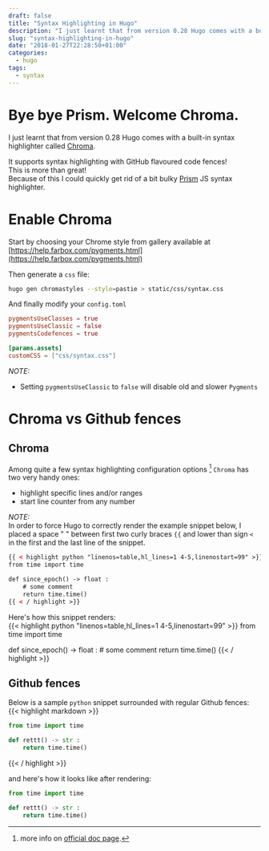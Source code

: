 ```yaml
---
draft: false
title: "Syntax Highlighting in Hugo"
description: "I just learnt that from version 0.28 Hugo comes with a built-in syntax highlighter called Chroma"
slug: "syntax-highlighting-in-hugo"
date: "2018-01-27T22:28:50+01:00"
categories:
  - hugo
tags:
  - syntax
---
```

# Bye bye Prism. Welcome Chroma.

I just learnt that from version 0.28 Hugo comes with a built-in syntax 
highlighter called [Chroma](https://gohugo.io/content-management/syntax-highlighting/).

It supports syntax highlighting with GitHub flavoured code fences!  
This is more than great!  
Because of this I could quickly get rid of a bit bulky [Prism](http://prismjs.com/) JS syntax highlighter.


# Enable Chroma

Start by choosing your Chrome style from gallery available at [https://help.farbox.com/pygments.html](https://help.farbox.com/pygments.html)  

Then generate a `css` file:
```bash
hugo gen chromastyles --style=pastie > static/css/syntax.css
```

And finally modify your `config.toml`

```toml
pygmentsUseClasses = true
pygmentsUseClassic = false
pygmentsCodefences = true

[params.assets]
customCSS = ["css/syntax.css"]
```

*NOTE:*  

* Setting `pygmentsUseClassic` to `false` will disable old and slower `Pygments`


# Chroma vs Github fences


## Chroma

Among quite a few syntax highlighting configuration options [^1] `Chroma` has 
two very handy ones:

* highlight specific lines and/or ranges
* start line counter from any number


*NOTE:*  
In order to force Hugo to correctly render the example snippet below, I placed 
a space " " between first two curly braces `{{` and lower than sign `<` in the 
first and the last line of the snippet.
```html
{{ < highlight python "linenos=table,hl_lines=1 4-5,linenostart=99" >}}
from time import time

def since_epoch() -> float :
    # some comment
    return time.time()
{{ < / highlight >}}
```


Here's how this snippet renders:  
{{< highlight python "linenos=table,hl_lines=1 4-5,linenostart=99" >}}
from time import time

def since_epoch() -> float :
    # some comment
    return time.time()
{{< / highlight >}}


## Github fences

Below is a sample `python` snippet surrounded with regular Github fences:  
{{< highlight markdown >}}
```python
from time import time

def rettt() -> str :
    return time.time()
```
{{< / highlight >}}

and here's how it looks like after rendering:
```python
from time import time

def rettt() -> str :
    return time.time()
```
[^1]: more info on [official doc page](https://gohugo.io/content-management/syntax-highlighting/#configure-syntax-hightlighter).  
